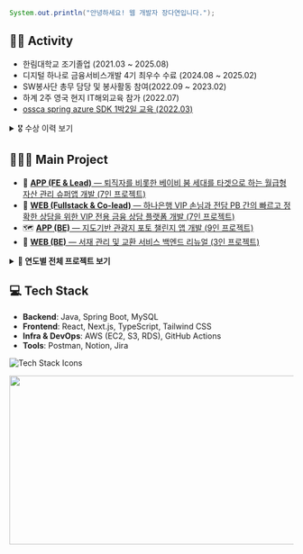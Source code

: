 ```java
System.out.println("안녕하세요! 웹 개발자 장다연입니다.");
```

## 🏃‍♀️ Activity
- 한림대학교 조기졸업 (2021.03 ~ 2025.08)
- 디지털 하나로 금융서비스개발 4기 최우수 수료 (2024.08 ~ 2025.02)
- SW봉사단 총무 담당 및 봉사활동 참여(2022.09 ~ 2023.02)
- 하계 2주 영국 현지 IT해외교육 참가 (2022.07)
- [ossca spring azure SDK 1박2일 교육 (2022.03)](https://github.com/jangdayeon/azure-sdk-korean)

<details>
<summary>🎖️ 수상 이력 보기</summary>

- [하나은행 디지털 하나로 금융 서비스 개발 4기 발표회, 프로젝트 우수팀](https://github.com/hanaro4-dIA) (2024.12)  
- [관광데이터 활용 공모전, 장려상 – 한국관광공사](https://github.com/photo-challenger/Backend) (2024.11)  
- [강원SW페스티벌, 우수상 – SW중심대학사업단](https://github.com/project-fourtato/Backend_v4) (2024.08)  
- [SW캡스톤디자인 경진대회, 장려상 – 한림대 SW융합사업단](https://github.com/project-fourtato/Backend_v4) (2023.12)  
- 창업아이디어 공모전, 대상 – 한림대 창업교육센터 (2023.09)  
- [Pre-Capstone Design 경진대회, 우수상 – SW중심대학사업단](https://github.com/jangdayeon/library-webpage) (2023.03)  
- [첨단기초] 인공지능과 딥러닝의 이해, 교과 우수자 – 한림대학교 (2021.12)  

</details>

## 👩🏽‍💻 Main Project
- 💼 [**APP (FE & Lead)** — 퇴직자를 비롯한 베이비 붐 세대를 타겟으로 하는 월급형 자산 관리 슈퍼앱 개발 (7인 프로젝트)](https://github.com/Hanaro-JSON/LifeOnHana_FE)
- 🏦 [**WEB (Fullstack & Co-lead)** — 하나은행 VIP 손님과 전담 PB 간의 빠르고 정확한 상담을 위한 VIP 전용 금융 상담 플랫폼 개발 (7인 프로젝트)](https://github.com/hanaro4-dIA)
- 🗺️ [**APP (BE)** — 지도기반 관광지 포토 챌린지 앱 개발 (9인 프로젝트)](https://github.com/photo-challenger/Backend)
- 🔁 [**WEB (BE)** — 서재 관리 및 교환 서비스 백엔드 리뉴얼 (3인 프로젝트)](https://github.com/project-fourtato/Backend_v4)


<details>
<summary><strong>📂 연도별 전체 프로젝트 보기</strong></summary>
<br/>
  
**2024**
- [APP (FE & Lead) — 퇴직자를 비롯한 베이비 붐 세대를 타겟으로 하는 월급형 자산 관리 슈퍼앱 개발 (7인 프로젝트)](https://github.com/Hanaro-JSON/LifeOnHana_FE)
- [WEB (Fullstack & Co-lead) — 하나은행 VIP 손님과 전담 PB 간의 빠르고 정확한 상담을 위한 VIP 전용 금융 상담 플랫폼 개발 (7인 프로젝트)](https://github.com/hanaro4-dIA)
- [APP (BE) — 지도기반 관광지 포토 챌린지 앱 개발 (9인 프로젝트)](https://github.com/photo-challenger/Backend)
- [WEB (BE) — 서재 관리 및 교환 서비스 백엔드 리뉴얼 (3인 프로젝트)](https://github.com/project-fourtato/Backend_v4)

**2023**
- [WEB (BE) — 익명 리뷰 기반 책 평점 플랫폼 (2인 프로젝트)](https://github.com/jangdayeon/cloud-computing-backend)
- [WEB (FE) — 익명 리뷰 기반 책 평점 플랫폼 (2인 프로젝트)](https://github.com/jangdayeon/cloud-computing-front)
- [WEB (BE) — 서재 관리 및 교환 서비스 (4인 프로젝트)](https://github.com/project-fourtato/Backend_v3)
- [ANDROID — 계산기 앱 (개인 프로젝트)](https://github.com/jangdayeon/kotlin_calculatorApp)
- [LINUX — 소켓 기반 채팅 시스템 (개인 프로젝트)](https://github.com/jangdayeon/ChattingProgram_ver2)
- [WEB (Fullstack) — 셀피 테스트 플랫폼 (개인 프로젝트)](https://github.com/jangdayeon/memoryhelper)
- [WEB (FE) — 분리배출 안내 정적 웹 페이지 (개인 프로젝트)](https://github.com/jangdayeon/datsuolbae)

**2022**
- [WEB (Fullstack) — 도서관 페이지 (2인 프로젝트)](https://github.com/jangdayeon/library-webpage)

**2021**
- [WEB (FE) — 지브리 영화 소개 정적 페이지 (개인 프로젝트)](https://github.com/jangdayeon/Ghibli_homepage)

</details>

## 💻 Tech Stack

- **Backend**: Java, Spring Boot, MySQL
- **Frontend**: React, Next.js, TypeScript, Tailwind CSS  
- **Infra & DevOps**: AWS (EC2, S3, RDS), GitHub Actions  
- **Tools**: Postman, Notion, Jira  

![Tech Stack Icons](https://skillicons.dev/icons?i=java,spring,mysql,ts,react,tailwind,aws)

<a href="https://www.gitanimals.org/en_US?utm_medium=image&utm_source=jangdayeon&utm_content=farm">
<img
  src="https://render.gitanimals.org/farms/jangdayeon"
  width="600"
  height="300"
/>
</a>
